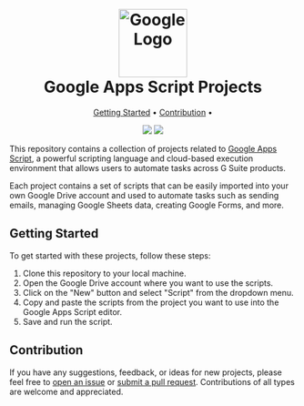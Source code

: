 <h1 align="center">
  <br>
  <img src="https://cdn.icon-icons.com/icons2/729/PNG/512/google_icon-icons.com_62736.png" alt="Google Logo" width="120">
  <br>
  Google Apps Script Projects
  <br>
</h1>

<p align="center">
  <a href="#getting-started">Getting Started</a> •
  <a href="#contribution">Contribution</a> •
</p>

<p align="center">
  <img src="https://img.shields.io/github/languages/top/jbrekes/google_apps_script_projects.svg">
  <img src="https://img.shields.io/github/last-commit/jbrekes/google_apps_script_projects.svg">
</p>

This repository contains a collection of projects related to [Google Apps Script](https://developers.google.com/apps-script), a powerful scripting language and cloud-based execution environment that allows users to automate tasks across G Suite products.

Each project contains a set of scripts that can be easily imported into your own Google Drive account and used to automate tasks such as sending emails, managing Google Sheets data, creating Google Forms, and more.

## Getting Started

To get started with these projects, follow these steps:

1. Clone this repository to your local machine.
2. Open the Google Drive account where you want to use the scripts.
3. Click on the "New" button and select "Script" from the dropdown menu.
4. Copy and paste the scripts from the project you want to use into the Google Apps Script editor.
5. Save and run the script.

## Contribution

If you have any suggestions, feedback, or ideas for new projects, please feel free to [open an issue](https://github.com/yourusername/Google-Apps-Script-Projects/issues) or [submit a pull request](https://github.com/yourusername/Google-Apps-Script-Projects/pulls). Contributions of all types are welcome and appreciated.


